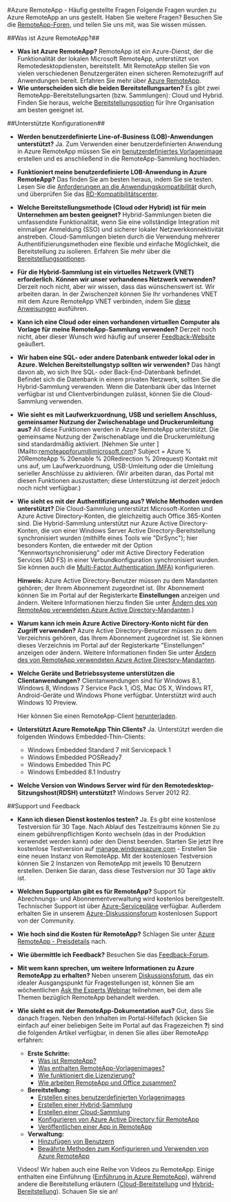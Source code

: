 ﻿<properties title="Azure RemoteApp FAQ" pageTitle="Azure RemoteApp - Häufig gestellte Fragen" description="Informationen über Azure RemoteApp." metaKeywords="" services="" solutions="" documentationCenter="" authors="elizapo" manager="mbaldwin" />

<tags ms.service="remoteapp" ms.workload="tbd" ms.tgt_pltfrm="na" ms.devlang="na" ms.topic="article" ms.date="12/12/2014" ms.author="elizapo" ms.manager="mbaldwin" />

#Azure RemoteApp - Häufig gestellte Fragen
Folgende Fragen wurden zu Azure RemoteApp an uns gestellt. Haben Sie weitere Fragen? Besuchen Sie die [RemoteApp-Foren](https://social.msdn.microsoft.com/Forums/azure/de-de/home?forum=AzureRemoteApp), und teilen Sie uns mit, was Sie wissen müssen.

##Was ist Azure RemoteApp?##


- **Was ist Azure RemoteApp?** RemoteApp ist ein Azure-Dienst, der die Funktionalität der lokalen Microsoft RemoteApp, unterstützt von Remotedesktopdiensten, bereitstellt. Mit RemoteApp stellen Sie von vielen verschiedenen Benutzergeräten einen sicheren Remotezugriff auf Anwendungen bereit. Erfahren Sie mehr über [Azure RemoteApp](http://azure.microsoft.com/de-de/documentation/articles/remoteapp-whatis/).
- **Wie unterscheiden sich die beiden Bereitstellungsarten?** Es gibt zwei RemoteApp-Bereitstellungsarten (bzw. Sammlungen): Cloud und Hybrid. Finden Sie heraus, welche [Bereitstellungsoption](http://azure.microsoft.com/de-de/documentation/articles/remoteapp-whatis/) für Ihre Organisation am besten geeignet ist.

##Unterstützte Konfigurationen##


- **Werden benutzerdefinierte Line-of-Business (LOB)-Anwendungen unterstützt?** Ja. Zum Verwenden einer benutzerdefinierten Anwendung in Azure RemoteApp müssen Sie ein [benutzerdefiniertes Vorlagenimage](http://azure.microsoft.com/de-de/documentation/articles/remoteapp-create-custom-image/) erstellen und es anschließend in die RemoteApp-Sammlung hochladen.
- **Funktioniert meine benutzerdefinierte LOB-Anwendung in Azure RemoteApp?** Das finden Sie am besten heraus, indem Sie sie testen. Lesen Sie die [Anforderungen an die Anwendungskompatibilität](http://www.microsoft.com/de-de/download/details.aspx?id=18704) durch, und überprüfen Sie das [RD-Kompatibilitätscenter](http://www.rdcompatibility.com/compatibility/default.aspx).
- **Welche Bereitstellungsmethode (Cloud oder Hybrid) ist für mein Unternehmen am besten geeignet?** Hybrid-Sammlungen bieten die umfassendste Funktionalität, wenn Sie eine vollständige Integration mit einmaliger Anmeldung (SSO) und sicherer lokaler Netzwerkkonnektivität anstreben. Cloud-Sammlungen bieten durch die Verwendung mehrerer Authentifizierungsmethoden eine flexible und einfache Möglichkeit, die Bereitstellung zu isolieren. Erfahren Sie mehr über die [Bereitstellungsoptionen](http://azure.microsoft.com/de-de/documentation/articles/remoteapp-whatis/).
- **Für die Hybrid-Sammlung ist ein virtuelles Netzwerk (VNET) erforderlich. Können wir unser vorhandenes Netzwerk verwenden?** Derzeit noch nicht, aber wir wissen, dass das wünschenswert ist. Wir arbeiten daran. In der Zwischenzeit können Sie Ihr vorhandenes VNET mit dem Azure RemoteApp VNET verbinden, indem Sie [diese Anweisungen](http://blogs.msdn.com/b/rds/archive/2014/07/21/how-to-link-azure-remoteapp-to-an-existing-vnet.aspx) ausführen.
- **Kann ich eine Cloud oder einen vorhandenen virtuellen Computer als Vorlage für meine RemoteApp-Sammlung verwenden?** Derzeit noch nicht, aber dieser Wunsch wird häufig auf unserer [Feedback-Website](http://feedback.azure.com/forums/247748-azure-remoteapp/suggestions/5923679-allow-creation-of-custom-hybrid-image-completely-w) geäußert.
- **Wir haben eine SQL- oder andere Datenbank entweder lokal oder in Azure. Welchen Bereitstellungstyp sollten wir verwenden?** Das hängt davon ab, wo sich Ihre SQL- oder Back-End-Datenbank befindet. Befindet sich die Datenbank in einem privaten Netzwerk, sollten Sie die Hybrid-Sammlung verwenden. Wenn die Datenbank über das Internet verfügbar ist und Clientverbindungen zulässt, können Sie die Cloud-Sammlung verwenden.
- **Wie sieht es mit Laufwerkzuordnung, USB und seriellem Anschluss, gemeinsamer Nutzung der Zwischenablage und Druckerumleitung aus?** All diese Funktionen werden in Azure RemoteApp unterstützt. Die gemeinsame Nutzung der Zwischenablage und die Druckerumleitung sind standardmäßig aktiviert. [Nehmen Sie unter ](Mailto:remoteappforum@microsoft.com? Subject = Azure % 20RemoteApp % 20enable % 20Redirection % 20request) Kontakt mit uns auf, um Laufwerkzuordnung, USB-Umleitung oder die Umleitung serieller Anschlüsse zu aktivieren. (Wir arbeiten daran, das Portal mit diesen Funktionen auszustatten; diese Unterstützung ist derzeit jedoch noch nicht verfügbar.)
- **Wie sieht es mit der Authentifizierung aus? Welche Methoden werden unterstützt?** Die Cloud-Sammlung unterstützt Microsoft-Konten und Azure Active Directory-Konten, die gleichzeitig auch Office 365-Konten sind. Die Hybrid-Sammlung unterstützt nur Azure Active Directory-Konten, die von einer Windows Server Active Directory-Bereitstellung synchronisiert wurden (mithilfe eines Tools wie "DirSync"); hier besonders Konten, die entweder mit der Option "Kennwortsynchronisierung" oder mit Active Directory Federation Services (AD FS) in einer Verbundkonfiguration synchronisiert wurden. Sie können auch die [Multi-Factor Authentication (MFA)](http://azure.microsoft.com/de-de/documentation/services/multi-factor-authentication/) konfigurieren.

	**Hinweis:** Azure Active Directory-Benutzer müssen zu dem Mandanten gehören, der Ihrem Abonnement zugeordnet ist. (Ihr Abonnement können Sie im Portal auf der Registerkarte **Einstellungen** anzeigen und ändern. Weitere Informationen hierzu finden Sie unter [Ändern des von RemoteApp verwendeten Azure Active Directory-Mandanten](http://msdn.microsoft.com/de-de/3d6c4fd1-c981-4c57-9402-59fe31b11883).)

- **Warum kann ich mein Azure Active Directory-Konto nicht für den Zugriff verwenden?** Azure Active Directory-Benutzer müssen zu dem Verzeichnis gehören, das Ihrem Abonnement zugeordnet ist. Sie können dieses Verzeichnis im Portal auf der Registerkarte "Einstellungen" anzeigen oder ändern. Weitere Informationen finden Sie unter [Ändern des von RemoteApp verwendeten Azure Active Directory-Mandanten](http://msdn.microsoft.com/de-de/3d6c4fd1-c981-4c57-9402-59fe31b11883).
- **Welche Geräte und Betriebssysteme unterstützen die Clientanwendungen?** Clientanwendungen sind für Windows 8.1, Windows 8, Windows 7 Service Pack 1, iOS, Mac OS X, Windows RT, Android-Geräte und Windows Phone verfügbar. Unterstützt wird auch Windows 10 Preview.
 
	Hier können Sie einen RemoteApp-Client [herunterladen](https://www.remoteapp.windowsazure.com/ClientDownload/AllClients.aspx).
- **Unterstützt Azure RemoteApp Thin Clients?** Ja. Unterstützt werden die folgenden Windows Embedded-Thin-Clients:
	- Windows Embedded Standard 7 mit Servicepack 1
	- Windows Embedded POSReady7 
	- Windows Embedded Thin PC 
	- Windows Embedded 8.1 Industry

- **Welche Version von Windows Server wird für den Remotedesktop-Sitzungshost(RDSH) unterstützt?** Windows Server 2012 R2.

##Support und Feedback

- **Kann ich diesen Dienst kostenlos testen?** Ja. Es gibt eine kostenlose Testversion für 30 Tage. Nach Ablauf des Testzeitraums können Sie zu einem gebührenpflichtigen Konto wechseln (das in der Produktion verwendet werden kann) oder den Dienst beenden. Starten Sie jetzt Ihre kostenlose Testversion auf [manage.windowsazure.com](http://manage.windowsazure.com) - Erstellen Sie eine neuen Instanz von RemoteApp. Mit der kostenlosen Testversion können Sie 2 Instanzen von RemoteApp mit jeweils 10 Benutzern erstellen. Denken Sie daran, dass diese Testversion nur 30 Tage aktiv ist.
- **Welchen Supportplan gibt es für RemoteApp?** Support für Abrechnungs- und Abonnementverwaltung wird kostenlos bereitgestellt. Technischer Support ist über [Azure-Servicepläne](http://azure.microsoft.com/support/plans/) verfügbar. Außerdem erhalten Sie in unserem [Azure-Diskussionsforum](http://social.msdn.microsoft.com/Forums/windowsazure/de-de/home?forum=AzureRemoteApp) kostenlosen Support von der Community.
- **Wie hoch sind die Kosten für RemoteApp?** Schlagen Sie unter [Azure RemoteApp - Preisdetails](http://azure.microsoft.com/de-de/pricing/details/remoteapp/) nach.
- **Wie übermittle ich Feedback?** Besuchen Sie das [Feedback-Forum](http://feedback.azure.com/forums/247748-azure-remoteapp).
- **Mit wem kann sprechen, um weitere Informationen zu Azure RemoteApp zu erhalten?** Neben unserem [Diskussionsforum](http://social.msdn.microsoft.com/Forums/windowsazure/de-de/home?forum=AzureRemoteApp), das ein idealer Ausgangspunkt für Fragestellungen ist, können Sie am wöchentlichen [Ask the Experts Webinar](https://azureinfo.microsoft.com/US-Azure-WBNR-FY15-11Nov-AzureRemoteAppAskTheExperts-Registration-Page.html) teilnehmen, bei dem alle Themen bezüglich RemoteApp behandelt werden.
- **Wie sieht es mit der RemoteApp-Dokumentation aus?** Gut, dass Sie danach fragen. Neben den Inhalten im Portal-Hilfefach (klicken Sie einfach auf einer beliebigen Seite im Portal auf das Fragezeichen **?**) sind die folgenden Artikel verfügbar, in denen Sie alles über RemoteApp erfahren:
	- **Erste Schritte:**
		- [Was ist RemoteApp?](http://azure.microsoft.com/de-de/documentation/articles/remoteapp-whatis/)
		- [Was enthalten RemoteApp-Vorlagenimages?](http://azure.microsoft.com/de-de/documentation/articles/remoteapp-images/)
		- [Wie funktioniert die Lizenzierung?](http://azure.microsoft.com/de-de/documentation/articles/remoteapp-licensing/)
		- [Wie arbeiten RemoteApp und Office zusammen?](http://azure.microsoft.com/de-de/documentation/articles/remoteapp-o365/)
	- **Bereitstellung:**
		- [Erstellen eines benutzerdefinierten Vorlagenimages](http://azure.microsoft.com/de-de/documentation/articles/remoteapp-create-custom-image/)
		- [Erstellen einer Hybrid-Sammlung](http://azure.microsoft.com/de-de/documentation/articles/remoteapp-create-hybrid-deployment/)
		- [Erstellen einer Cloud-Sammlung](http://azure.microsoft.com/de-de/documentation/articles/remoteapp-create-cloud-deployment/)
		- [Konfigurieren von Azure Active Directory für RemoteApp](http://azure.microsoft.com/de-de/documentation/articles/remoteapp-ad/)
		- [Veröffentlichen einer App in RemoteApp](http://azure.microsoft.com/de-de/documentation/articles/remoteapp-publish/)
	- **Verwaltung:**
		- [Hinzufügen von Benutzern](http://azure.microsoft.com/de-de/documentation/articles/remoteapp-user/)
		- [Bewährte Methoden zum Konfigurieren und Verwenden von Azure RemoteApp](http://azure.microsoft.com/de-de/documentation/articles/remoteapp-bestpractices/)	

	Videos! Wir haben auch eine Reihe von Videos zu RemoteApp. Einige enthalten eine Einführung ([Einführung in Azure RemoteApp](http://azure.microsoft.com/de-de/documentation/videos/cloud-cover-ep-150-azure-remote-app-with-thomas-willingham-and-nihar-namjoshi/)), während andere die Bereitstellung erläutern ([Cloud-Bereitstellung](https://www.youtube.com/watch?v=3NAv2iwZtGc&feature=youtu.be) und [Hybrid-Bereitstellung](https://www.youtube.com/watch?v=GCIMxPUvg0c&feature=youtu.be)). Schauen Sie sie an!


<!--HONumber=35.2-->

